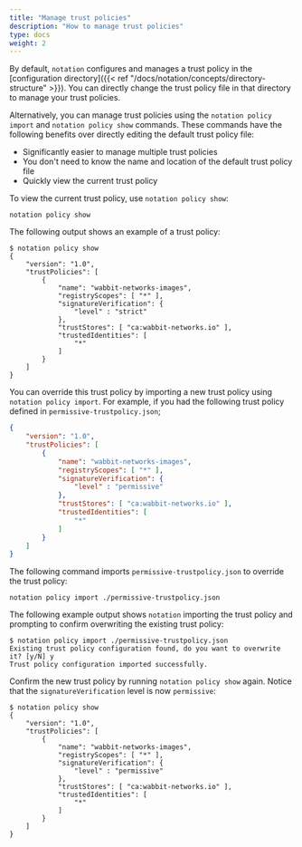 ```yaml
---
title: "Manage trust policies"
description: "How to manage trust policies"
type: docs
weight: 2
---
```


By default, `notation` configures and manages a trust policy in the [configuration directory]({{< ref "/docs/notation/concepts/directory-structure" >}}). You can directly change the trust policy file in that directory to manage your trust policies. 

Alternatively, you can manage trust policies using the `notation policy import` and `notation policy show` commands. These commands have the following benefits over directly editing the default trust policy file:

* Significantly easier to manage multiple trust policies
* You don't need to know the name and location of the default trust policy file
* Quickly view the current trust policy

To view the current trust policy, use `notation policy show`:

```console
notation policy show
```

The following output shows an example of a trust policy:

```console
$ notation policy show
{
    "version": "1.0",
    "trustPolicies": [
        {
            "name": "wabbit-networks-images",
            "registryScopes": [ "*" ],
            "signatureVerification": {
                "level" : "strict"
            },
            "trustStores": [ "ca:wabbit-networks.io" ],
            "trustedIdentities": [
                "*"
            ]
        }
    ]
}
```

You can override this trust policy by importing a new trust policy using `notation policy import`. For example, if you had the following trust policy defined in `permissive-trustpolicy.json`;

```json
{
    "version": "1.0",
    "trustPolicies": [
        {
            "name": "wabbit-networks-images",
            "registryScopes": [ "*" ],
            "signatureVerification": {
                "level" : "permissive" 
            },
            "trustStores": [ "ca:wabbit-networks.io" ],
            "trustedIdentities": [
                "*"
            ]
        }
    ]
}
```


The following command imports `permissive-trustpolicy.json` to override the trust policy:

```console
notation policy import ./permissive-trustpolicy.json
```

The following example output shows `notation` importing the trust policy and prompting to confirm overwriting the existing trust policy:

```console
$ notation policy import ./permissive-trustpolicy.json
Existing trust policy configuration found, do you want to overwrite it? [y/N] y
Trust policy configuration imported successfully.
```

Confirm the new trust policy by running `notation policy show` again. Notice that the `signatureVerification` level is now `permissive`:

```console
$ notation policy show
{
    "version": "1.0",
    "trustPolicies": [
        {
            "name": "wabbit-networks-images",
            "registryScopes": [ "*" ],
            "signatureVerification": {
                "level" : "permissive"
            },
            "trustStores": [ "ca:wabbit-networks.io" ],
            "trustedIdentities": [
                "*"
            ]
        }
    ]
}
```
